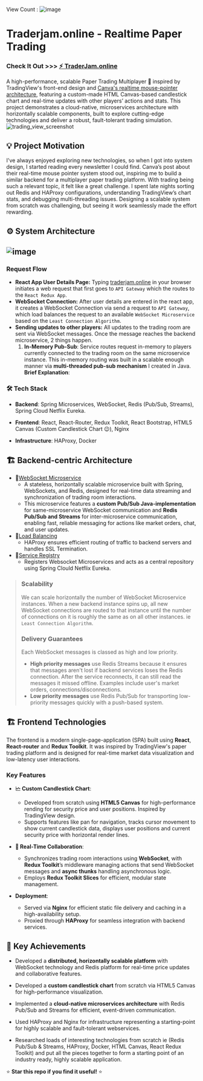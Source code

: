 View Count : ![image](https://profile-counter.glitch.me/ArmaanSinghKlair/count.svg)
# Traderjam.online - Realtime Paper Trading
### Check It Out >>> [⚡ TraderJam.online](https://traderjam.online/)
A high-performance, scalable Paper Trading Multiplayer 👥 inspired by TradingView's front-end design and [Canva's realtime mouse-pointer architecture](https://www.canva.dev/blog/engineering/realtime-mouse-pointers/), featuring a custom-made HTML Canvas-based candlestick chart and real-time updates with other players’ actions and stats. This project demonstrates a cloud-native, microservices architecture with horizontally scalable components, built to explore cutting-edge technologies and deliver a robust, fault-tolerant trading simulation.
![trading_view_screenshot](https://github.com/user-attachments/assets/f0cf6854-855c-465b-8140-24559b274ec7)
## 💡 Project Motivation
I've always enjoyed exploring new technologies, so when I got into system design, I started reading every newsletter I could find. Canva’s post about their real-time mouse pointer system stood out, inspiring me to build a similar backend for a multiplayer paper trading platform. With trading being such a relevant topic, it felt like a great challenge. I spent late nights sorting out Redis and HAProxy configurations, understanding TradingView’s chart stats, and debugging multi-threading issues. Designing a scalable system from scratch was challenging, but seeing it work seamlessly made the effort rewarding.
## ⚙️ System Architecture
![image](https://github.com/user-attachments/assets/443982c2-0b18-47b9-ab64-52a6d8ceaca3)
---
### Request Flow
 - **React App User Details Page:** Typing [traderjam.online](https://www.traderjam.online) in your browser initiates a web request that first goes to `API Gateway` which the routes to the `React Redux App`. 
 - **WebSocket Connection:** After user details are entered in the react app, it creates a WebSocket Connection via send a request to `API Gateway`, which load balances the request to an available `WebSocket Microservice` based on the `Least Connection Algorithm`. 
 - **Sending updates to other players:**  All updates to the trading room are sent via WebSocket messages. Once the message reaches the backend microservice, 2 things happen.
	 1. **In-Memory Pub-Sub**:  Service routes request in-memory to players currently connected to the trading room on the same microservice instance. This in-memory routing was built in a scalable enough manner via **multi-threaded pub-sub mechanism** I created in Java. **Brief Explanation**:
### 🛠️ Tech Stack
-   **Backend**: Spring Microservices, WebSocket, Redis (Pub/Sub, Streams), Spring Cloud Netflix Eureka.
    
-   **Frontend**: React, React-Router, Redux Toolkit, React Bootstrap, HTML5 Canvas (Custom Candlestick Chart 😉), Nginx
     
-   **Infrastructure**: HAProxy, Docker
## 🏗️ Backend-centric Architecture
 - 🔗[WebSocket Microservice](https://github.com/ArmaanSinghKlair/realtime-websocket-microservice)
   - A stateless, horizontally scalable microservice built with Spring, WebSockets, and Redis, designed for real-time data streaming and synchronization of trading room interactions. 
   - This microservice features a **custom Pub/Sub Java-implementation** for same-microservice WebSocket communication and **Redis Pub/Sub and Streams** for inter-microservice communication, enabling fast, reliable messaging for actions like market orders, chat, and user updates.
  - 🔗[Load Balancing](https://github.com/ArmaanSinghKlair/realtime-app-docker-config/tree/main/realtime-app-docker-config/haproxy-config)
    - HAProxy ensures efficient routing of traffic to backend servers and handles SSL Termination.
  - 🔗[Service Registry](https://github.com/ArmaanSinghKlair/realtime-websocket-registry)
    - Registers Websocket Microservices and acts as a central repository using Spring Clould Netflix Eureka.

> ### Scalability  
> We can scale horizontally the number of WebSocket Microservice instances. When a new backend instance spins up, all new
> WebSocket connections are routed to that instance until the number of
> connections on it is roughly the same as on all other instances. ie
> `Least Connection Algorithm`.
> ### Delivery Guarantees
> Each WebSocket messages is classed as high and low priority. 
> 
>  - **High priority messages** use Redis Streams because it ensures that messages aren't lost if backend services loses the Redis
> connection. After the service reconnects, it can still read the
> messages it missed offline. Examples include user's market orders,
> connections/disconnections. 
>  - **Low priority messages** use Redis Pub/Sub for transporting low-priority messages quickly with a push-based system.
## 🏗️ Frontend Technologies
The frontend is a modern single-page-application (SPA) built using **React**, **React-router** and **Redux Toolkit**. It was inspired by TradingView's paper trading platform and is designed for real-time market data visualization and low-latency user interactions.
### Key Features
-   **🗠 Custom Candlestick Chart**:
	- Developed from scratch using **HTML5 Canvas** for high-performance rending for security price and user positions. Inspired by TradingView design.
	- Supports features like pan for navigation, tracks cursor movement to show current candlestick data, displays user positions and current security price with horizontal render lines.
        
-   **💨 Real-Time Collaboration**:
    -   Synchronizes trading room interactions using **WebSocket**, with **Redux Toolkit**’s middleware managing actions that send WebSocket messages and **async thunks** handling asynchronous logic.
    -   Employs **Redux Toolkit Slices** for efficient, modular state management.
        
-   **Deployment**:
    -   Served via **Nginx** for efficient static file delivery and caching in a high-availability setup.
    -   Proxied through **HAProxy** for seamless integration with backend services.
## 🚀 Key Achievements

-   Developed a **distributed, horizontally scalable platform** with WebSocket technology and Redis platform for real-time price updates and collaborative features.
    
-   Developed a **custom candlestick chart** from scratch via HTML5 Canvas for high-performance visualization.
    
-   Implemented a **cloud-native microservices architecture** with Redis Pub/Sub and Streams for efficient, event-driven communication.
    
-   Used HAProxy and Nginx for infrastructure representing a starting-point for highly scalable and fault-tolerant webservices.
    
-   Researched loads of interesting technologies from scratch ie (Redis Pub/Sub & Streams, HAProxy, Docker, HTML Canvas, React Redux Toolkit) and put all the pieces together to form a starting point of an industry ready, highly scalable application.

⭐ **Star this repo if you find it useful!** ⭐
